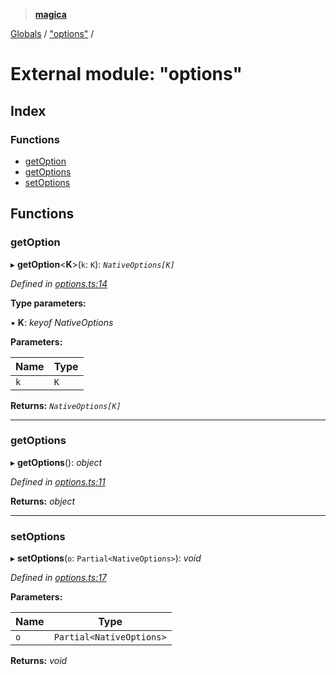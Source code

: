 > **[magica](../README.md)**

[Globals](../README.md) / ["options"](_options_.md) /

# External module: "options"

## Index

### Functions

* [getOption](_options_.md#getoption)
* [getOptions](_options_.md#getoptions)
* [setOptions](_options_.md#setoptions)

## Functions

###  getOption

▸ **getOption**<**K**>(`k`: `K`): *`NativeOptions[K]`*

*Defined in [options.ts:14](https://github.com/cancerberoSgx/magica/blob/8ec8971/src/options.ts#L14)*

**Type parameters:**

▪ **K**: *keyof NativeOptions*

**Parameters:**

Name | Type |
------ | ------ |
`k` | `K` |

**Returns:** *`NativeOptions[K]`*

___

###  getOptions

▸ **getOptions**(): *object*

*Defined in [options.ts:11](https://github.com/cancerberoSgx/magica/blob/8ec8971/src/options.ts#L11)*

**Returns:** *object*

___

###  setOptions

▸ **setOptions**(`o`: `Partial<NativeOptions>`): *void*

*Defined in [options.ts:17](https://github.com/cancerberoSgx/magica/blob/8ec8971/src/options.ts#L17)*

**Parameters:**

Name | Type |
------ | ------ |
`o` | `Partial<NativeOptions>` |

**Returns:** *void*